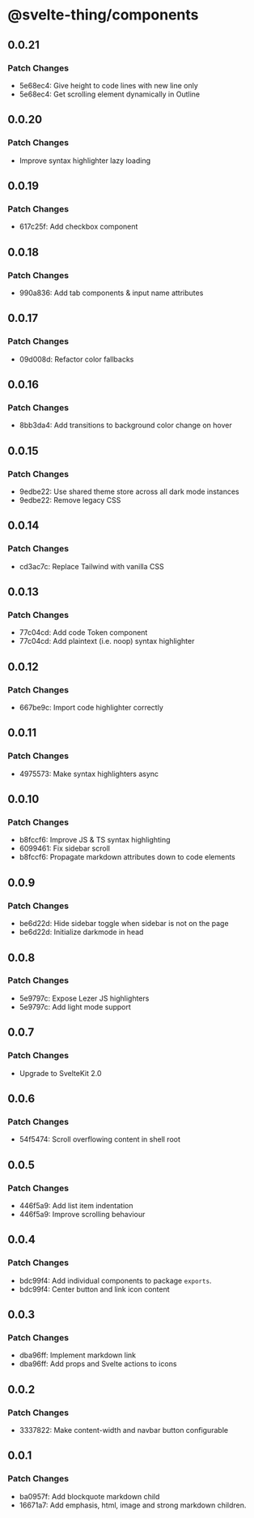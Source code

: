 # @svelte-thing/components

## 0.0.21

### Patch Changes

- 5e68ec4: Give height to code lines with new line only
- 5e68ec4: Get scrolling element dynamically in Outline

## 0.0.20

### Patch Changes

- Improve syntax highlighter lazy loading

## 0.0.19

### Patch Changes

- 617c25f: Add checkbox component

## 0.0.18

### Patch Changes

- 990a836: Add tab components & input name attributes

## 0.0.17

### Patch Changes

- 09d008d: Refactor color fallbacks

## 0.0.16

### Patch Changes

- 8bb3da4: Add transitions to background color change on hover

## 0.0.15

### Patch Changes

- 9edbe22: Use shared theme store across all dark mode instances
- 9edbe22: Remove legacy CSS

## 0.0.14

### Patch Changes

- cd3ac7c: Replace Tailwind with vanilla CSS

## 0.0.13

### Patch Changes

- 77c04cd: Add code Token component
- 77c04cd: Add plaintext (i.e. noop) syntax highlighter

## 0.0.12

### Patch Changes

- 667be9c: Import code highlighter correctly

## 0.0.11

### Patch Changes

- 4975573: Make syntax highlighters async

## 0.0.10

### Patch Changes

- b8fccf6: Improve JS & TS syntax highlighting
- 6099461: Fix sidebar scroll
- b8fccf6: Propagate markdown attributes down to code elements

## 0.0.9

### Patch Changes

- be6d22d: Hide sidebar toggle when sidebar is not on the page
- be6d22d: Initialize darkmode in head

## 0.0.8

### Patch Changes

- 5e9797c: Expose Lezer JS highlighters
- 5e9797c: Add light mode support

## 0.0.7

### Patch Changes

- Upgrade to SvelteKit 2.0

## 0.0.6

### Patch Changes

- 54f5474: Scroll overflowing content in shell root

## 0.0.5

### Patch Changes

- 446f5a9: Add list item indentation
- 446f5a9: Improve scrolling behaviour

## 0.0.4

### Patch Changes

- bdc99f4: Add individual components to package `exports`.
- bdc99f4: Center button and link icon content

## 0.0.3

### Patch Changes

- dba96ff: Implement markdown link
- dba96ff: Add props and Svelte actions to icons

## 0.0.2

### Patch Changes

- 3337822: Make content-width and navbar button configurable

## 0.0.1

### Patch Changes

- ba0957f: Add blockquote markdown child
- 16671a7: Add emphasis, html, image and strong markdown children.
